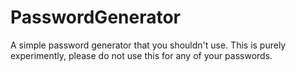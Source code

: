 # PasswordGenerator
A simple password generator that you shouldn't use. This is purely experimently, please do not use this for any of your passwords.
